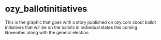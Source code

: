 # ozy_ballotinitiatives

This is the graphic that goes with a story published on ozy.com about ballot initiatives that will be on the ballots in individual states this coming November along with the general election.